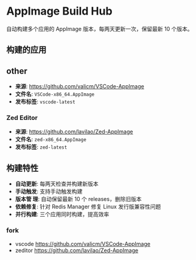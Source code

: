 # AppImage Build Hub

自动构建多个应用的 AppImage 版本，每两天更新一次，保留最新 10 个版本。

## 构建的应用

## other

- **来源**: https://github.com/valicm/VSCode-AppImage
- **文件名**: `VSCode-x86_64.AppImage`
- **发布标签**: `vscode-latest`

### Zed Editor

- **来源**: https://github.com/lavilao/Zed-AppImage
- **文件名**: `zed-x86_64.AppImage`
- **发布标签**: `zed-latest`


## 构建特性

- **自动更新**: 每两天检查并构建新版本
- **手动触发**: 支持手动触发构建
- **版本管 理**: 自动保留最新 10 个 releases，删除旧版本
- **依赖修复**: 针对 Redis Manager 修复 Linux 发行版兼容性问题
- **并行构建**: 三个应用同时构建，提高效率
### fork

- vscode https://github.com/valicm/VSCode-AppImage
- zeditor https://github.com/lavilao/Zed-AppImage
